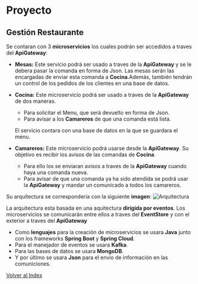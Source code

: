 # Proyecto
## Gestión Restaurante

Se contaran con 3 **microservicios** los cuales podrán ser accedidos a traves del **ApiGateway**: 
* **Mesas:**  Este servicio podrá ser usado a traves de la **ApiGateway** y se le debera pasar la comanda en forma de Json. Las mesas serán las encargadas de enviar esta comanda a **Cocina**.Además, también tendrán un control de los pedidos de los clientes en una base de datos.
* **Cocina:** Este microservicio podrá ser usado a traves de la **ApiGateway** de dos maneras.
    * Para solicitar el Menu, que será devuelto en forma de Json.
    * Para avisar a los **Camareros** de que una comanda está lista.

    El servicio contara con una base de datos en la que se guardara el menu.
* **Camareros:** Este microservicio podrá usarse desde la **ApiGateway**. Su objetivo es recibir los avisos de las comandas de **Cocina**. 
    * Para ello los se enviaran avisos a traves de la **ApiGateway** cuando haya una comanda nueva. 
    * Para avisar de que una comanda ya ha sido atendida se podrá usar la **ApiGateway** y mandar un comunicado a todos los camareros.

Su arquitectura se corresponderia con la siguiente **imagen**:
![Arquitectura](/MicroservicesArchitecture.png)

La arquitectura esta basada en una aquitectura **dirigida por eventos**. Los microservicios se comunicarán entre ellos a traves del **EventStore** y con el exterior a traves del **ApiGateway**

* Como **lenguajes** para la creación de microservicios se usara **Java** junto con los frameworks **Spring Boot** y **Spring Cloud**. 
* Para el manejador de eventos se usara **Kafka**.
* Para las bases de datos se usara **MongoDB**.
* Y por último se usara **Json** para el envio de información en las comuniciones.

[Volver al Index](https://antmordhar.github.io/ProyectoCC/)